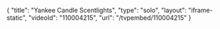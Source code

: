 {
    "title": "Yankee Candle Scentlights",
    "type": "solo",
    "layout": "iframe-static",
    "videoId": "110004215",
    "url": "\/tvpembed\/110004215"
}